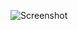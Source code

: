 ![Screenshot](https://raw.githubusercontent.com/Cryakl/Ultimate-RAT-Collection/refs/heads/main/FBackdoor/F-BackDoor%201.0/Screenshot.png)
